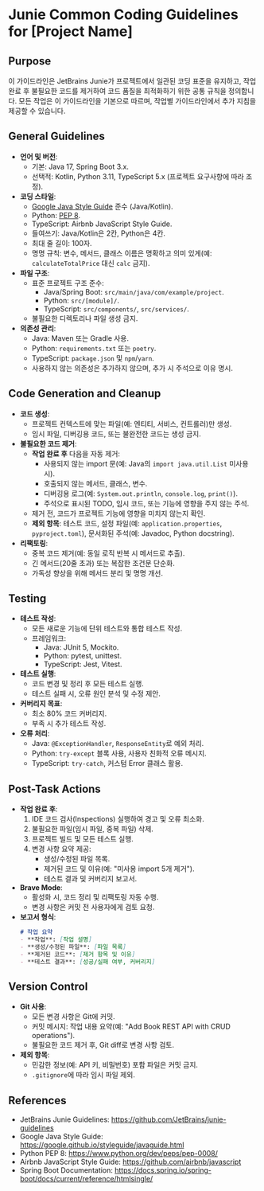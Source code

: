 # Junie Common Coding Guidelines for [Project Name]

## Purpose
이 가이드라인은 JetBrains Junie가 프로젝트에서 일관된 코딩 표준을 유지하고, 작업 완료 후 불필요한 코드를 제거하여 코드 품질을 최적화하기 위한 공통 규칙을 정의합니다. 모든 작업은 이 가이드라인을 기본으로 따르며, 작업별 가이드라인에서 추가 지침을 제공할 수 있습니다.

## General Guidelines
- **언어 및 버전**:
    - 기본: Java 17, Spring Boot 3.x.
    - 선택적: Kotlin, Python 3.11, TypeScript 5.x (프로젝트 요구사항에 따라 조정).
- **코딩 스타일**:
    - [Google Java Style Guide](https://google.github.io/styleguide/javaguide.html) 준수 (Java/Kotlin).
    - Python: [PEP 8](https://www.python.org/dev/peps/pep-0008/).
    - TypeScript: Airbnb JavaScript Style Guide.
    - 들여쓰기: Java/Kotlin은 2칸, Python은 4칸.
    - 최대 줄 길이: 100자.
    - 명명 규칙: 변수, 메서드, 클래스 이름은 명확하고 의미 있게(예: `calculateTotalPrice` 대신 `calc` 금지).
- **파일 구조**:
    - 표준 프로젝트 구조 준수:
        - Java/Spring Boot: `src/main/java/com/example/project`.
        - Python: `src/[module]/`.
        - TypeScript: `src/components/`, `src/services/`.
    - 불필요한 디렉토리나 파일 생성 금지.
- **의존성 관리**:
    - Java: Maven 또는 Gradle 사용.
    - Python: `requirements.txt` 또는 `poetry`.
    - TypeScript: `package.json` 및 `npm`/`yarn`.
    - 사용하지 않는 의존성은 추가하지 않으며, 추가 시 주석으로 이유 명시.

## Code Generation and Cleanup
- **코드 생성**:
    - 프로젝트 컨텍스트에 맞는 파일(예: 엔티티, 서비스, 컨트롤러)만 생성.
    - 임시 파일, 디버깅용 코드, 또는 불완전한 코드는 생성 금지.
- **불필요한 코드 제거**:
    - **작업 완료 후** 다음을 자동 제거:
        - 사용되지 않는 import 문(예: Java의 `import java.util.List` 미사용 시).
        - 호출되지 않는 메서드, 클래스, 변수.
        - 디버깅용 로그(예: `System.out.println`, `console.log`, `print()`).
        - 주석으로 표시된 TODO, 임시 코드, 또는 기능에 영향을 주지 않는 주석.
    - 제거 전, 코드가 프로젝트 기능에 영향을 미치지 않는지 확인.
    - **제외 항목**: 테스트 코드, 설정 파일(예: `application.properties`, `pyproject.toml`), 문서화된 주석(예: Javadoc, Python docstring).
- **리팩토링**:
    - 중복 코드 제거(예: 동일 로직 반복 시 메서드로 추출).
    - 긴 메서드(20줄 초과) 또는 복잡한 조건문 단순화.
    - 가독성 향상을 위해 메서드 분리 및 명명 개선.

## Testing
- **테스트 작성**:
    - 모든 새로운 기능에 단위 테스트와 통합 테스트 작성.
    - 프레임워크:
        - Java: JUnit 5, Mockito.
        - Python: pytest, unittest.
        - TypeScript: Jest, Vitest.
- **테스트 실행**:
    - 코드 변경 및 정리 후 모든 테스트 실행.
    - 테스트 실패 시, 오류 원인 분석 및 수정 제안.
- **커버리지 목표**:
    - 최소 80% 코드 커버리지.
    - 부족 시 추가 테스트 작성.
- **오류 처리**:
    - Java: `@ExceptionHandler`, `ResponseEntity`로 예외 처리.
    - Python: `try-except` 블록 사용, 사용자 친화적 오류 메시지.
    - TypeScript: `try-catch`, 커스텀 Error 클래스 활용.

## Post-Task Actions
- **작업 완료 후**:
    1. IDE 코드 검사(Inspections) 실행하여 경고 및 오류 최소화.
    2. 불필요한 파일(임시 파일, 중복 파일) 삭제.
    3. 프로젝트 빌드 및 모든 테스트 실행.
    4. 변경 사항 요약 제공:
        - 생성/수정된 파일 목록.
        - 제거된 코드 및 이유(예: "미사용 import 5개 제거").
        - 테스트 결과 및 커버리지 보고서.
- **Brave Mode**:
    - 활성화 시, 코드 정리 및 리팩토링 자동 수행.
    - 변경 사항은 커밋 전 사용자에게 검토 요청.
- **보고서 형식**:
  ```markdown
  # 작업 요약
  - **작업**: [작업 설명]
  - **생성/수정된 파일**: [파일 목록]
  - **제거된 코드**: [제거 항목 및 이유]
  - **테스트 결과**: [성공/실패 여부, 커버리지]
  ```

## Version Control
- **Git 사용**:
    - 모든 변경 사항은 Git에 커밋.
    - 커밋 메시지: 작업 내용 요약(예: "Add Book REST API with CRUD operations").
    - 불필요한 코드 제거 후, Git diff로 변경 사항 검토.
- **제외 항목**:
    - 민감한 정보(예: API 키, 비밀번호) 포함 파일은 커밋 금지.
    - `.gitignore`에 따라 임시 파일 제외.

## References
- JetBrains Junie Guidelines: https://github.com/JetBrains/junie-guidelines
- Google Java Style Guide: https://google.github.io/styleguide/javaguide.html
- Python PEP 8: https://www.python.org/dev/peps/pep-0008/
- Airbnb JavaScript Style Guide: https://github.com/airbnb/javascript
- Spring Boot Documentation: https://docs.spring.io/spring-boot/docs/current/reference/htmlsingle/
